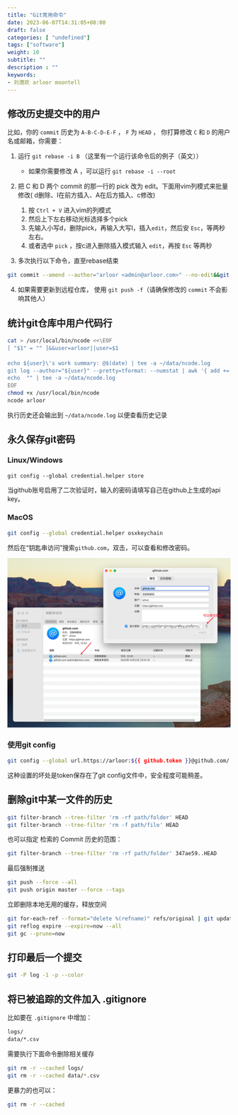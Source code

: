 ```yaml
---
title: "Git常用命令"
date: 2023-06-07T14:31:05+08:00
draft: false
categories: [ "undefined"]
tags: ["software"]
weight: 10
subtitle: ""
description : ""
keywords:
- 刘港欢 arloor moontell
---
```


## 修改历史提交中的用户

比如，你的 `commit` 历史为 `A-B-C-D-E-F` ， `F` 为 `HEAD` ， 你打算修改 `C` 和 `D` 的用户名或邮箱，你需要：

1. 运行 `git rebase -i B` （这里有一个运行该命令后的例子（英文））

    - 如果你需要修改 A ，可以运行 `git rebase -i --root`

2. 把 C 和 D 两个 commit 的那一行的 pick 改为 edit。下面用vim列模式来批量修改( d删除、I在前方插入、A在后方插入、c修改)
    1. 按 `Ctrl + V` 进入vim的列模式
    2. 然后上下左右移动光标选择多个pick
    3. 先输入小写d，删除pick，再输入大写I，插入`edit`，然后安 `Esc`，等两秒左右。
    4. 或者选中 `pick` ，按c进入删除插入模式输入 `edit`，再按 `Esc` 等两秒
3. 多次执行以下命令，直至rebase结束

```bash
git commit --amend --author="arloor <admin@arloor.com>" --no-edit&&git rebase --continue
```

4. 如果需要更新到远程仓库， 使用 `git push -f`（请确保修改的 `commit` 不会影响其他人）


## 统计git仓库中用户代码行

```bash
cat > /usr/local/bin/ncode <<\EOF
[ "$1" = "" ]&&user=arloor||user=$1

echo ${user}\'s work summary: @$(date) | tee -a ~/data/ncode.log
git log --author="${user}" --pretty=tformat: --numstat | awk '{ add += $1; subs += $2; loc += $1 - $2 } END { printf "added lines: %s, removed lines: %s, total lines: %s", add, subs, loc }' | tee -a ~/data/ncode.log
echo  "" | tee -a ~/data/ncode.log
EOF
chmod +x /usr/local/bin/ncode
ncode arloor
```

执行历史还会输出到 `~/data/ncode.log` 以便查看历史记录

## 永久保存git密码

### Linux/Windows

```
git config --global credential.helper store
```
当github账号启用了二次验证时，输入的密码请填写自己在github上生成的api key。

### MacOS

```bash
git config --global credential.helper osxkeychain
```

然后在“钥匙串访问”搜索`github.com`，双击，可以查看和修改密码。

![Alt text](/img/git-credential-osxkeychain-view.png)

### 使用git config

```bash
git config --global url.https://arloor:${{ github.token }}@github.com/.insteadOf https://github.com/
```

这种设置的坏处是token保存在了git config文件中，安全程度可能稍差。

## 删除git中某一文件的历史

```bash
git filter-branch --tree-filter 'rm -rf path/folder' HEAD
git filter-branch --tree-filter 'rm -f path/file' HEAD
```

也可以指定 检索的 Commit 历史的范围：

```bash
git filter-branch --tree-filter 'rm -rf path/folder' 347ae59..HEAD
```

最后强制推送

```bash
git push --force --all
git push origin master --force --tags
```

立即删除本地无用的缓存，释放空间

```bash
git for-each-ref --format="delete %(refname)" refs/original | git update-ref --stdin
git reflog expire --expire=now --all
git gc --prune=now
```

## 打印最后一个提交

```bash
git -P log -1 -p --color
```

## 将已被追踪的文件加入 .gitignore

比如要在 `.gitignore` 中增加：

```bash
logs/
data/*.csv
```

需要执行下面命令删除相关缓存

```bash
git rm -r --cached logs/
git rm -r --cached data/*.csv
```

更暴力的也可以：

```bash
git rm -r --cached
```